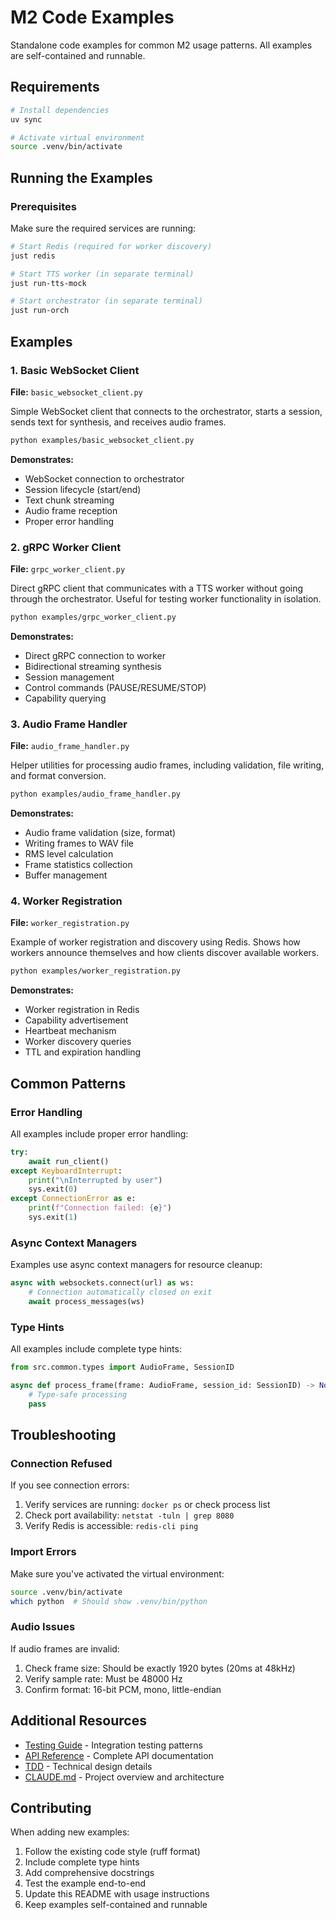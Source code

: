 # M2 Code Examples

Standalone code examples for common M2 usage patterns. All examples are self-contained and runnable.

## Requirements

```bash
# Install dependencies
uv sync

# Activate virtual environment
source .venv/bin/activate
```

## Running the Examples

### Prerequisites

Make sure the required services are running:

```bash
# Start Redis (required for worker discovery)
just redis

# Start TTS worker (in separate terminal)
just run-tts-mock

# Start orchestrator (in separate terminal)
just run-orch
```

## Examples

### 1. Basic WebSocket Client
**File:** `basic_websocket_client.py`

Simple WebSocket client that connects to the orchestrator, starts a session, sends text for synthesis, and receives audio frames.

```bash
python examples/basic_websocket_client.py
```

**Demonstrates:**
- WebSocket connection to orchestrator
- Session lifecycle (start/end)
- Text chunk streaming
- Audio frame reception
- Proper error handling

### 2. gRPC Worker Client
**File:** `grpc_worker_client.py`

Direct gRPC client that communicates with a TTS worker without going through the orchestrator. Useful for testing worker functionality in isolation.

```bash
python examples/grpc_worker_client.py
```

**Demonstrates:**
- Direct gRPC connection to worker
- Bidirectional streaming synthesis
- Session management
- Control commands (PAUSE/RESUME/STOP)
- Capability querying

### 3. Audio Frame Handler
**File:** `audio_frame_handler.py`

Helper utilities for processing audio frames, including validation, file writing, and format conversion.

```bash
python examples/audio_frame_handler.py
```

**Demonstrates:**
- Audio frame validation (size, format)
- Writing frames to WAV file
- RMS level calculation
- Frame statistics collection
- Buffer management

### 4. Worker Registration
**File:** `worker_registration.py`

Example of worker registration and discovery using Redis. Shows how workers announce themselves and how clients discover available workers.

```bash
python examples/worker_registration.py
```

**Demonstrates:**
- Worker registration in Redis
- Capability advertisement
- Heartbeat mechanism
- Worker discovery queries
- TTL and expiration handling

## Common Patterns

### Error Handling

All examples include proper error handling:

```python
try:
    await run_client()
except KeyboardInterrupt:
    print("\nInterrupted by user")
    sys.exit(0)
except ConnectionError as e:
    print(f"Connection failed: {e}")
    sys.exit(1)
```

### Async Context Managers

Examples use async context managers for resource cleanup:

```python
async with websockets.connect(url) as ws:
    # Connection automatically closed on exit
    await process_messages(ws)
```

### Type Hints

All examples include complete type hints:

```python
from src.common.types import AudioFrame, SessionID

async def process_frame(frame: AudioFrame, session_id: SessionID) -> None:
    # Type-safe processing
    pass
```

## Troubleshooting

### Connection Refused

If you see connection errors:
1. Verify services are running: `docker ps` or check process list
2. Check port availability: `netstat -tuln | grep 8080`
3. Verify Redis is accessible: `redis-cli ping`

### Import Errors

Make sure you've activated the virtual environment:
```bash
source .venv/bin/activate
which python  # Should show .venv/bin/python
```

### Audio Issues

If audio frames are invalid:
1. Check frame size: Should be exactly 1920 bytes (20ms at 48kHz)
2. Verify sample rate: Must be 48000 Hz
3. Confirm format: 16-bit PCM, mono, little-endian

## Additional Resources

- [Testing Guide](../project_documentation/testing_guide.md) - Integration testing patterns
- [API Reference](../project_documentation/api_reference.md) - Complete API documentation
- [TDD](../project_documentation/TDD.md) - Technical design details
- [CLAUDE.md](../CLAUDE.md) - Project overview and architecture

## Contributing

When adding new examples:

1. Follow the existing code style (ruff format)
2. Include complete type hints
3. Add comprehensive docstrings
4. Test the example end-to-end
5. Update this README with usage instructions
6. Keep examples self-contained and runnable
